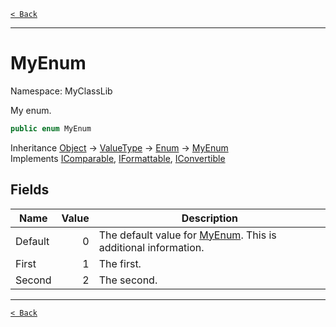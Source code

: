 [`< Back`](./)

---

# MyEnum

Namespace: MyClassLib

My enum.

```csharp
public enum MyEnum
```

Inheritance [Object](https://docs.microsoft.com/en-us/dotnet/api/system.object) → [ValueType](https://docs.microsoft.com/en-us/dotnet/api/system.valuetype) → [Enum](https://docs.microsoft.com/en-us/dotnet/api/system.enum) → [MyEnum](./myclasslib.myenum)<br>
Implements [IComparable](https://docs.microsoft.com/en-us/dotnet/api/system.icomparable), [IFormattable](https://docs.microsoft.com/en-us/dotnet/api/system.iformattable), [IConvertible](https://docs.microsoft.com/en-us/dotnet/api/system.iconvertible)

## Fields

| Name | Value | Description |
| --- | --: | --- |
| Default | 0 | The default value for [MyEnum](./myclasslib.myenum). This is additional information. |
| First | 1 | The first. |
| Second | 2 | The second. |

---

[`< Back`](./)
